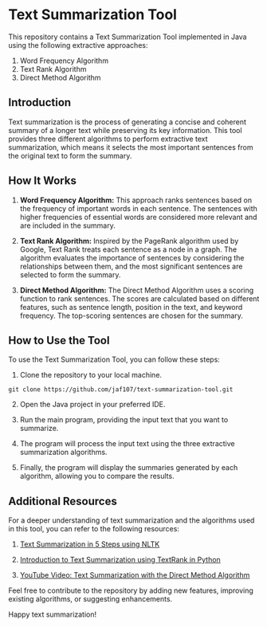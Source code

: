 # Text Summarization Tool

This repository contains a Text Summarization Tool implemented in Java using the following extractive approaches:

1. Word Frequency Algorithm
2. Text Rank Algorithm
3. Direct Method Algorithm

## Introduction

Text summarization is the process of generating a concise and coherent summary of a longer text while preserving its key information. This tool provides three different algorithms to perform extractive text summarization, which means it selects the most important sentences from the original text to form the summary.

## How It Works

1. **Word Frequency Algorithm:**
   This approach ranks sentences based on the frequency of important words in each sentence. The sentences with higher frequencies of essential words are considered more relevant and are included in the summary.

2. **Text Rank Algorithm:**
   Inspired by the PageRank algorithm used by Google, Text Rank treats each sentence as a node in a graph. The algorithm evaluates the importance of sentences by considering the relationships between them, and the most significant sentences are selected to form the summary.

3. **Direct Method Algorithm:**
   The Direct Method Algorithm uses a scoring function to rank sentences. The scores are calculated based on different features, such as sentence length, position in the text, and keyword frequency. The top-scoring sentences are chosen for the summary.

## How to Use the Tool

To use the Text Summarization Tool, you can follow these steps:

1. Clone the repository to your local machine.

```
git clone https://github.com/jaf107/text-summarization-tool.git
```

2. Open the Java project in your preferred IDE.

3. Run the main program, providing the input text that you want to summarize.

4. The program will process the input text using the three extractive summarization algorithms.

5. Finally, the program will display the summaries generated by each algorithm, allowing you to compare the results.

## Additional Resources

For a deeper understanding of text summarization and the algorithms used in this tool, you can refer to the following resources:

1. [Text Summarization in 5 Steps using NLTK](https://becominghuman.ai/text-summarization-in-5-steps-using-nltk-65b21e352b65)

2. [Introduction to Text Summarization using TextRank in Python](https://www.analyticsvidhya.com/blog/2018/11/introduction-text-summarization-textrank-python/)

3. [YouTube Video: Text Summarization with the Direct Method Algorithm](https://www.youtube.com/watch?v=1PXGcUA3m18&t=4s)

Feel free to contribute to the repository by adding new features, improving existing algorithms, or suggesting enhancements.

Happy text summarization!
